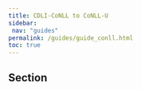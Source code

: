 ```yaml
---
title: CDLI-CoNLL to CoNLL-U
sidebar:
 nav: "guides"
permalink: /guides/guide_conll.html
toc: true
---
```

## Section
